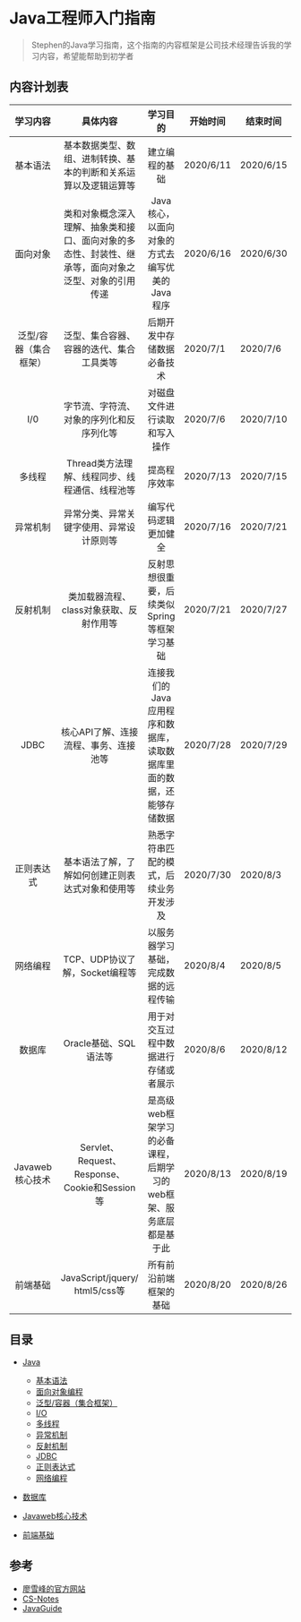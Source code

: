 # Java工程师入门指南

>Stephen的Java学习指南，这个指南的内容框架是公司技术经理告诉我的学习内容，希望能帮助到初学者

## 内容计划表

|       学习内容        |                           具体内容                           |                           学习目的                           | 开始时间  | 结束时间  |
| :-------------------: | :----------------------------------------------------------: | :----------------------------------------------------------: | --------- | --------- |
|       基本语法        | 基本数据类型、数组、进制转换、基本的判断和关系运算以及逻辑运算等 |                        建立编程的基础                        | 2020/6/11 | 2020/6/15 |
|       面向对象        | 类和对象概念深入理解、抽象类和接口、面向对象的多态性、封装性、继承等，面向对象之泛型、对象的引用传递 |        Java核心，以面向对象的方式去编写优美的Java程序        | 2020/6/16 | 2020/6/30 |
| 泛型/容器（集合框架） |           泛型、集合容器、容器的迭代、集合工具类等           |                  后期开发中存储数据必备技术                  | 2020/7/1  | 2020/7/6  |
|          I/0          |           字节流、字符流、对象的序列化和反序列化等           |                 对磁盘文件进行读取和写入操作                 | 2020/7/6  | 2020/7/10 |
|        多线程         |        Thread类方法理解、线程同步、线程通信、线程池等        |                         提高程序效率                         | 2020/7/13 | 2020/7/15 |
|       异常机制        |           异常分类、异常关键字使用、异常设计原则等           |                     编写代码逻辑更加健全                     | 2020/7/16 | 2020/7/21 |
|       反射机制        |           类加载器流程、class对象获取、反射作用等            |         反射思想很重要，后续类似Spring等框架学习基础         | 2020/7/21 | 2020/7/27 |
|         JDBC          |            核心API了解、连接流程、事务、连接池等             | 连接我们的Java应用程序和数据库，读取数据库里面的数据，还能够存储数据 | 2020/7/28 | 2020/7/29 |
|      正则表达式       |       基本语法了解，了解如何创建正则表达式对象和使用等       |            熟悉字符串匹配的模式，后续业务开发涉及            | 2020/7/30 | 2020/8/3  |
|       网络编程        |                TCP、UDP协议了解，Socket编程等                |             以服务器学习基础，完成数据的远程传输             | 2020/8/4  | 2020/8/5  |
|        数据库         |                    Oracle基础、SQL 语法等                    |             用于对交互过程中数据进行存储或者展示             | 2020/8/6  | 2020/8/12 |
|    Javaweb核心技术    |        Servlet、Request、Response、Cookie和Session等         | 是高级web框架学习的必备课程，后期学习的web框架、服务底层都是基于此 | 2020/8/13 | 2020/8/19 |
|       前端基础        |                JavaScript/jquery/ html5/css等                |                    所有前沿前端框架的基础                    | 2020/8/20 | 2020/8/26 |



## 目录

- [Java](#java)
  
    - [基本语法](docs/java/Java基本知识.md)
    - [面向对象编程](#oop)
    - [泛型/容器（集合框架）](#泛型/容器)
    - [I/O](#I/O)
    - [多线程](#多线程)
    - [异常机制](#异常机制)
    - [反射机制](#反射机制)  
    - [JDBC](#JDBC)
    - [正则表达式](#正则表达式)
    - [网络编程](#网络编程)
    
-  [数据库](#数据库)

- [Javaweb核心技术](#Javaweb)

- [前端基础](#前端)

    
## 参考

- [廖雪峰的官方网站](https://www.liaoxuefeng.com/)
- [CS-Notes](https://github.com/CyC2018/CS-Notes)
- [JavaGuide](https://github.com/Snailclimb/JavaGuide)

